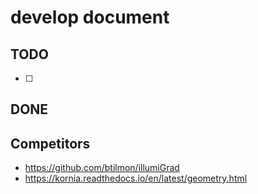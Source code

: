 # develop document


## TODO
- [ ] 

## DONE

## Competitors
- https://github.com/btilmon/illumiGrad
- https://kornia.readthedocs.io/en/latest/geometry.html


